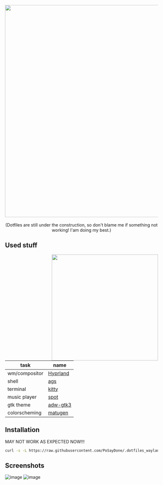<div align="center">
<img src="https://github.com/PoSayDone/.dotfiles_wayland/assets/29358657/14f29b6d-b868-47b6-bb6d-7a0bc41c9b22" width=700>
</div>

<br>

<div align="center">
	(Dotfiles are still under the construction, so don't blame me if something not working! I'am doing my best.)
</div>

<h2>Used stuff</h2>

<img src="https://github.com/PoSayDone/.dotfiles_wayland/assets/29358657/2eccb215-f2a6-462f-90de-17c1fd4e04a7" width=350 align="right">

| task          | name                                                 |
| ------------- | ---------------------------------------------------- |
| wm/compositor | [Hyprland](https://github.com/hyprwm/hyprland)       |
| shell         | [ags](https://github.com/aylur/ags)                  |
| terminal      | [kitty](https://github.com/kovidgoyal/kitty)         |
| music player  | [spot](https://github.com/xou816/spot/)              |
| gtk theme     | [adw-gtk3](https://github.com/lassekongo83/adw-gtk3) |
| colorscheming | [matugen](https://github.com/InioX/matugen)          |

<h2>Installation</h2>

MAY NOT WORK AS EXPECTED NOW!!!

```sh
curl -s -L https://raw.githubusercontent.com/PoSayDone/.dotfiles_wayland/main/install.sh | bash
```

<h2>Screenshots</h2>

![image](https://github.com/PoSayDone/.dotfiles_wayland/assets/29358657/2eccb215-f2a6-462f-90de-17c1fd4e04a7)
![image](https://github.com/PoSayDone/.dotfiles_wayland/assets/29358657/8a693298-ab0f-49ca-90d0-3d0c7582c415)
